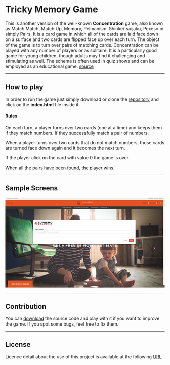# Tricky Memory Game

This is another version of the well-known **Concentration** game, also known as Match Match, Match Up, Memory, Pelmanism, Shinkei-suijaku, Pexeso or simply Pairs. It is a card game in which all of the cards are laid face down on a surface and two cards are flipped face up over each turn. The object of the game is to turn over pairs of matching cards. Concentration can be played with any number of players or as solitaire. It is a particularly good game for young children, though adults may find it challenging and stimulating as well. The scheme is often used in quiz shows and can be employed as an educational game. [source](<https://en.wikipedia.org/wiki/Concentration_(game)>)

---

## How to play

In order to run the game just simply download or clone the [repository](https://github.com/valdal14/Tricky-Memory-Game) and click on the **index.html** file inside it.

#### Rules

On each turn, a player turns over two cards (one at a time) and keeps them if they match numbers. If they successfully match a pair of numbers.

When a player turns over two cards that do not match numbers, those cards are turned face down again and it becomes the next turn.

If the player click on the card with value 0 the game is over.

When all the pairs have been found, the player wins.

---

## Sample Screens

![Start](https://github.com/valdal14/From-CommerceCloud-To-ServiceCloud/blob/master/screens/1.PNG?raw=true "From-CommerceCloud-To-ServiceCloud")

---

## Contribution

You can [download](https://github.com/valdal14/Tricky-Memory-Game) the source code and play with it if you want to improve the game. If you spot some bugs, feel free to fix them.

---

## License

Licence detail about the use of this project is available at the following [URL](https://github.com/valdal14/memory-game/blob/master/LICENSE)
